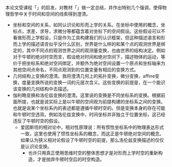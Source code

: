 本论文受课程「」的启发，对教材「」做一定总结，并作出特别几个强调，使得物理哲学中关于时间和空间的线索得到澄清。

- 坐标和空间的关系，如同认识论和形而上学的关系。在坐标中使用的概念，坐标点，求差，求导，求微分等都蕴含着对坐标下的空间假设。这些假设可以不看做形而上学假设，只是作为工具构建我们的认识框架，但这种描述语言和形而上学的描述语言似乎没什么区别，世界是什么样的和某个点的观测世界是绑定的，其中不同点的观测世界之间的观测量变换，也由世界的结构决定。例如对于牛顿的绝对时空而言，假设绝对时间和绝对空间下，描述物体的运动，等价于把坐标系和绝对空间绑定，并额外为绝对空间设置一个原点和坐标轴来为其他空间点命名，不同点观测到的位置变量有相应的变换方式。
- 几何结构上变换的澄清。我将澄清几何上的拓扑变换，微分变换，affine变换，度量变换所说的变换一词的元层次含义。这些变换的前提是，在一个能识该变换的几何结构中去描述。
- 伽利略变换和洛伦兹变换的澄清。这里说的变换是不同坐标系的变换。根据前面所提，也就是说实际上是以牛顿的空间观为前提构建的坐标系之间的变换。也就是说某个坐标系内的表述都是遵循牛顿时空的。但是变换本身的存在可能和牛顿时空违背。例如洛伦兹变换中，时间坐标并非独立于位置坐标，这已经违反了牛顿时空的假设。
  - 爱因斯坦的相对论中，相对性原理说：所有惯性坐标系中的物理表达形式一致，这里也使用了惯性坐标系的概念，而这正是牛顿绝对空间的概念。如果认为狭义相对论假设了牛顿时空的前提，那么洛伦兹变换描述的仅仅是认识论变换。
    - 也许只用真正使用思维时空的整体思想才是对形而上学时空的重新构造，才是抛弃牛顿时空后的时空构造。